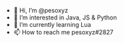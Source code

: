 - 👋 Hi, I’m @pesoxyz
- 👀 I’m interested in Java, JS & Python 
- 🌱 I’m currently learning Lua
- 📫 How to reach me pesoxyz#2827

<!---
pesoxyz/pesoxyz is a ✨ special ✨ repository because its `README.md` (this file) appears on your GitHub profile.
You can click the Preview link to take a look at your changes.
--->

